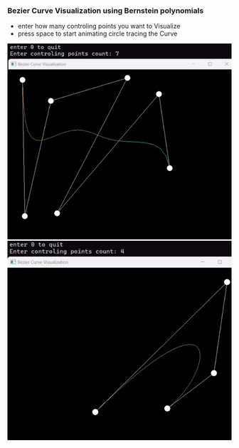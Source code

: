### Bezier Curve Visualization using Bernstein polynomials
- enter how many controling points you want to Visualize
- press space to start animating circle tracing the Curve

![](https://github.com/MAthabet/ITI-math_Tasks/blob/Day2_Bezier/7ControlingPoints.gif)
![](https://github.com/MAthabet/ITI-math_Tasks/blob/Day2_Bezier/4ControlingPoints.gif)
